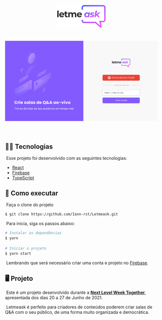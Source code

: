 <p align="center">
    <img alt="Logo Letmeask" src="https://github.com/Iann-rst/Letmeask/blob/main/.github/logo.svg" width="160px">
 </p>

<h1 align="center">
  <img alt="APP Letmeask" src="https://github.com/Iann-rst/Letmeask/blob/main/.github/letmeask.png">
</h1>

<br>

## :man_technologist: Tecnologias

​	Esse projeto foi desenvolvido com as seguintes tecnologias:

- [React](https://reactjs.org)
- [Firebase](https://firebase.google.com)
- [TypeScript](https://www.typescriptlang.org)



## :rocket: Como executar

​	Faça o clone do projeto



```bash
$ git clone https://github.com/Iann-rst/Letmeask.git
```



​	Para inicia, siga os passos abaixo:

```bash
# Instalar as dependências
$ yarn

# Iniciar o projeto
$ yarn start
```



​	Lembrando que será necessário criar uma conta e projeto no [Firebase](https://firebase.google.com/).



## :desktop_computer: Projeto

​	Este é um projeto desenvolvido durante a **[Next Level Week Together](https://nextlevelweek.com/)**, apresentada dos dias 20 a 27 de Junho de 2021.

​	Letmeask é perfeito para criadores de conteúdos poderem criar salas de Q&A com o seu público, de uma forma muito organizada e democrática.